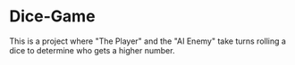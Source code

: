 # Dice-Game
This is a project where "The Player" and the "AI Enemy" take turns rolling a dice to determine who gets a higher number.
